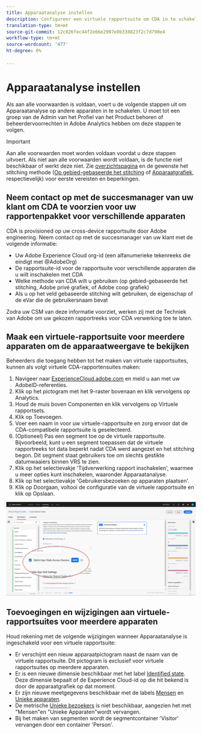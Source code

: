 ```yaml
---
title: Apparaatanalyse instellen
description: Configureer een virtuele rapportsuite om CDA in te schakelen.
translation-type: tm+mt
source-git-commit: 12c026fec44f2e66e2997e8b338823f2c7d790e4
workflow-type: tm+mt
source-wordcount: '477'
ht-degree: 0%

---
```



# Apparaatanalyse instellen

Als aan alle voorwaarden is voldaan, voert u de volgende stappen uit om Apparaatanalyse op andere apparaten in te schakelen. U moet tot een groep van de Admin van het Profiel van het Product behoren of beheerdervoorrechten in Adobe Analytics hebben om deze stappen te volgen.

>[!IMPORTANT]
>
>Aan alle voorwaarden moet worden voldaan voordat u deze stappen uitvoert. Als niet aan alle voorwaarden wordt voldaan, is de functie niet beschikbaar of werkt deze niet. Zie [overzichtspagina](overview.md) en de gewenste het stitching methode ([Op gebied-gebaseerde het stitching](field-based-stitching.md) of [Apparaatgrafiek](device-graph.md), respectievelijk) voor eerste vereisten en beperkingen.

## Neem contact op met de succesmanager van uw klant om CDA te voorzien voor uw rapportenpakket voor verschillende apparaten

CDA is provisioned op uw cross-device rapportsuite door Adobe engineering. Neem contact op met de succesmanager van uw klant met de volgende informatie:

* Uw Adobe Experience Cloud org-id (een alfanumerieke tekenreeks die eindigt met @AdobeOrg)
* De rapportsuite-id voor de rapportsuite voor verschillende apparaten die u wilt inschakelen met CDA
* Welke methode van CDA wilt u gebruiken (op gebied-gebaseerde het stitching, Adobe privé grafiek, of Adobe coop grafiek)
* Als u op het veld gebaseerde stitching wilt gebruiken, de eigenschap of de eVar die de gebruikersnaam bevat

Zodra uw CSM van deze informatie voorziet, werken zij met de Techniek van Adobe om uw gekozen rapportreeks voor CDA verwerking toe te laten.

## Maak een virtuele-rapportsuite voor meerdere apparaten om de apparaatweergave te bekijken

Beheerders die toegang hebben tot het maken van virtuele rapportsuites, kunnen als volgt virtuele CDA-rapportensuites maken:

1. Navigeer naar [ExperienceCloud.adobe.com](https://experiencecloud.adobe.com) en meld u aan met uw AdobeID-referenties.
2. Klik op het pictogram met het 9-raster bovenaan en klik vervolgens op Analytics.
3. Houd de muis boven Componenten en klik vervolgens op Virtuele rapportsets.
4. Klik op Toevoegen.
5. Voer een naam in voor uw virtuele-rapportsuite en zorg ervoor dat de CDA-compatibele rapportsuite is geselecteerd.
6. (Optioneel) Pas een segment toe op de virtuele rapportsuite. Bijvoorbeeld, kunt u een segment toepassen dat de virtuele rapportreeks tot data beperkt nadat CDA werd aangezet en het stitching begon. Dit segment staat gebruikers toe om slechts gestikte datumwaaiers binnen VRS te zien.
7. Klik op het selectievakje &#39;Tijdverwerking rapport inschakelen&#39;, waarmee u meer opties kunt inschakelen, waaronder Apparaatanalyse.
8. Klik op het selectievakje &#39;Gebruikersbezoeken op apparaten plaatsen&#39;.
9. Klik op Doorgaan, voltooi de configuratie van de virtuele rapportsuite en klik op Opslaan.

![CDA-selectievakje](assets/cda-checkbox.png)

## Toevoegingen en wijzigingen aan virtuele-rapportsuites voor meerdere apparaten

Houd rekening met de volgende wijzigingen wanneer Apparaatanalyse is ingeschakeld voor een virtuele rapportsuite:

* Er verschijnt een nieuw apparaatpictogram naast de naam van de virtuele rapportsuite. Dit pictogram is exclusief voor virtuele rapportsuites op meerdere apparaten.
* Er is een nieuwe dimensie beschikbaar met het label [Identified state](../dimensions/identified-state.md). Deze dimensie bepaalt of de Experience Cloud-id op die hit bekend is door de apparaatgrafiek op dat moment.
* Er zijn nieuwe meetgegevens beschikbaar met de labels [Mensen](../metrics/people.md) en [Unieke apparaten](../metrics/unique-devices.md).
* De metrische [Unieke bezoekers](../metrics/unique-visitors.md) is niet beschikbaar, aangezien het met &quot;Mensen&quot;en &quot;Unieke Apparaten&quot;wordt vervangen.
* Bij het maken van segmenten wordt de segmentcontainer &#39;Visitor&#39; vervangen door een container &#39;Person&#39;.
